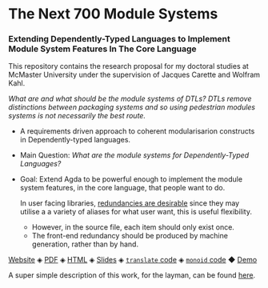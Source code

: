<h1> The Next 700 Module Systems </h1>

<h3> Extending Dependently-Typed Languages to Implement Module System Features In The Core Language </h3>

This repository contains the research proposal for my doctoral studies at McMaster University
under the supervision of Jacques Carette and Wolfram Kahl.

*What are and what should be the module systems of DTLs?*
*DTLs remove distinctions between packaging systems and so*
*using pedestrian modules systems is not necessarily the best route.*

-   A requirements driven approach to coherent modularisarion constructs in Dependently-typed languages.
-   Main Question: *What are the module systems for Dependently-Typed Languages?*
-   Goal: Extend Agda to be powerful enough to implement the module system features, in the core language, that people want to do.

    In user facing libraries, [redundancies are desirable](https://inf.ug.edu.pl/~schwarzw/papers/mkm2010.pdf)
    since they may utilise a a variety of aliases for what user want, this is useful
    flexibility.

    -   However, in the source file, each item should only exist once.
    -   The front-end redundancy should be produced by machine generation,
	rather than by hand.

[Website](https://alhassy.github.io/next-700-module-systems-proposal/) ◈ [PDF](https://alhassy.github.io/next-700-module-systems-proposal/thesis-proposal.pdf) ◈ [HTML](https://alhassy.github.io/next-700-module-systems-proposal/thesis-proposal.html) ◈ [Slides](https://alhassy.github.io/next-700-module-systems-proposal/defence-slides.html) ◈ [`translate` code](https://alhassy.github.io/next-700-module-systems-proposal/translate_functions.agda.html) ◈ [`monoid` code](https://alhassy.github.io/next-700-module-systems-proposal/monoid_renditions.agda.html) ◆ [Demo](https://www.youtube.com/watch?v=NYOOF9xKBz8&feature=youtu.be)

A super simple description of this work, for the layman, can be found [here](https://alhassy.github.io/three_minutes/).
